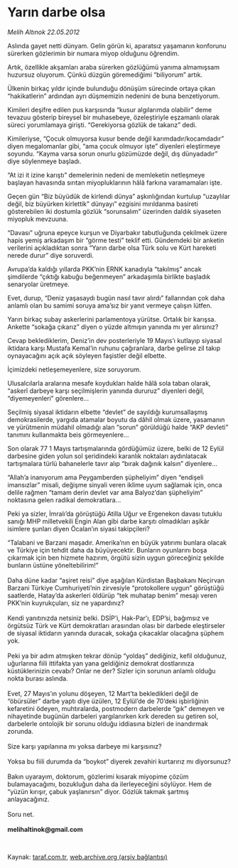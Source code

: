 # Yarın darbe olsa

*Melih Altınok 22.05.2012*

<div class="yazi"><p>Aslında gayet netti dünyam. Gelin görün ki, aparatsız yaşamanın konforunu sürerken gözlerimin bir numara miyop olduğunu öğrendim. </p>
<p>Artık, özellikle akşamları araba sürerken gözlüğümü yanıma almamışsam huzursuz oluyorum. Çünkü düzgün göremediğimi “biliyorum” artık.</p>
<p>Ülkenin birkaç yıldır içinde bulunduğu dönüşüm sürecinde ortaya çıkan “hakikatlerin” ardından ayrı düşmemizin nedenini de buna benzetiyorum.</p>
<p>Kimileri deşifre edilen pus karşısında “kusur algılarımda olabilir” deme tevazuu gösterip bireysel bir muhasebeye, özeleştiriyle eşzamanlı olarak süreci yorumlamaya girişti. “Gerekiyorsa gözlük de takarız” dedi.</p>
<p>Kimileriyse, “Çocuk olmuyorsa kusur bende değil karımdadır/kocamdadır” diyen megalomanlar gibi, “ama çocuk olmuyor işte” diyenleri eleştirmeye soyundu. “Kayma varsa sorun onurlu gözümüzde değil, dış dünyadadır” diye söylenmeye başladı.</p>
<p>“At izi it izine karıştı” demelerinin nedeni de memleketin netleşmeye başlayan havasında sırıtan miyopluklarının hâlâ farkına varamamaları işte.</p>
<p>Geçen gün “Biz büyüdük de kirlendi dünya” aşkınlığından kurtulup “uzaylılar değil, biz büyürken kirlettik” dünyayı” ezgisini mırıldanma basireti gösterebilen iki dostumla gözlük “sorunsalım” üzerinden daldık siyaseten miyopluk mevzuuna.</p>
<p>“Davası” uğruna epeyce kurşun ve Diyarbakır tabutluğunda çekilmek üzere hapis yemiş arkadaşım bir “görme testi” teklif etti. Gündemdeki bir anketin verilerini açıkladıktan sonra “Yarın darbe olsa Türk solu ve Kürt hareketi nerede durur” diye soruverdi. </p>
<p>Avrupa’da kaldığı yıllarda PKK’nin ERNK kanadıyla “takılmış” ancak şimdilerde “çıktığı kabuğu beğenmeyen” arkadaşımla birlikte başladık senaryolar üretmeye.</p>
<p>Evet, durup, “Deniz yaşasaydı bugün nasıl tavır alırdı” fallarından çok daha anlamlı olan bu samimi soruya ama’sız bir yanıt vermeye çalışın lütfen. </p>
<p>Yarın birkaç subay askerlerini parlamentoya yürütse. Ortalık bir karışsa. Ankette “sokağa çıkarız” diyen o yüzde altmışın yanında mı yer alırsınız? </p>
<p>Cevap beklediklerim, Deniz’in dev posterleriyle 19 Mayıs’ı kutlayıp siyasal iktidara karşı Mustafa Kemal’in ruhunu çağıranlara, darbe gelirse zil takıp oynayacağını açık açık söyleyen faşistler değil elbette.</p>
<p>İçimizdeki netleşemeyenlere, size soruyorum.</p>
<p>Ulusalcılarla aralarına mesafe koydukları halde hâlâ sola taban olarak, “askerî darbeye karşı seçilmişlerin yanında dururuz” diyenleri değil, “diyemeyenleri” görenlere... </p>
<p>Seçilmiş siyasal iktidarın elbette “devlet” de sayıldığı kurumsallaşmış demokrasilerde, yargıda atamalar boyutu da dâhil olmak üzere, yasamanın ve yürütmenin müdahil olmadığı alan “sorun” görüldüğü halde “AKP devleti” tanımını kullanmakta beis görmeyenlere...</p>
<p>Son olarak 77 1 Mayıs tartışmalarında gördüğümüz üzere, belki de 12 Eylül darbesine giden yolun sol şeridindeki karanlık noktaları aydınlatacak tartışmalara türlü bahanelerle tavır alıp “bırak dağınık kalsın” diyenlere...</p>
<p>“Allah’a inanıyorum ama Peygamberden şüpheliyim” diyen “endişeli imansızlar” misali, değişme sinyali veren iklime uyum sağlamak için, onca delile rağmen “tamam derin devlet var ama Balyoz’dan şüpheliyim” noktasına gelen radikal demokratlara...</p>
<p>Peki ya sizler, İmralı’da görüştüğü Atilla Uğur ve Ergenekon davası tutuklu sanığı MHP milletvekili Engin Alan gibi darbe karşıtı olmadıkları aşikâr isimlere şunları diyen Öcalan’ın siyasi takipçileri? </p>
<p>“Talabani ve Barzani maşadır. Amerika’nın en büyük yatırımı bunlara olacak ve Türkiye için tehdit daha da büyüyecektir. Bunların oyunlarını boşa çıkarmak için ben hizmete hazırım, örgütü sizin uygun göreceğiniz şekilde bunların üstüne yöneltebilirim!”<br/><br/>Daha düne kadar “aşiret reisi” diye aşağılan Kürdistan Başbakanı Neçirvan Barzani Türkiye Cumhuriyeti’nin zirvesiyle “protokollere uygun” görüştüğü saatlerde, Hatay’da askerleri öldürüp “tek muhatap benim” mesajı veren PKK’nin kuyrukçuları, siz ne yapardınız?<br/><br/>Kendi yanıtınızda netsiniz belki. DSİP’i, Hak-Par’ı, EDP’si, bağımsız ve örgütsüz Türk ve Kürt demokratları arasından olası bir darbede eleştirseler de siyasal iktidarın yanında duracak, sokağa çıkacaklar olacağına şüphem yok.<br/><br/>Peki ya bir adım atmışken tekrar dönüp “yoldaş” dediğiniz, kefil olduğunuz, uğurlarına fiili ittifakta yan yana geldiğiniz demokrat dostlarınıza küstüklerinizin cevabı? Onlar ne der? Sizler için sorunun anlamlı olduğu nokta burası aslında.<br/><br/>Evet, 27 Mayıs’ın yolunu döşeyen, 12 Mart’ta bekledikleri değil de “öbürsüler” darbe yaptı diye üzülen, 12 Eylül’de de 70’deki işbirliğinin kefaretini ödeyen, muhtıralarda, postmodern darbelerde “gık” demeyen ve nihayetinde bugünün darbeleri yargılanırken kırk dereden su getiren sol, darbelerle ontolojik bir sorunu olduğu iddiasına bizleri de inandırmak zorunda.<br/><br/>Size karşı yapılanına mı yoksa darbeye mi karşısınız?<br/><br/>Yoksa bu fiili durumda da “boykot” diyerek zevahiri kurtarırız mı diyorsunuz?<br/><br/>Bakın uyarayım, doktorum, gözlerimi kısarak miyopime çözüm bulamayacağımı, bozukluğun daha da ilerleyeceğini söylüyor. Hem de “yüzün kırışır, çabuk yaşlanırsın” diyor. Gözlük takmak şartmış anlayacağınız.<br/><br/>Soru net.<br/><br/><b>melihaltinok@gmail.com</b></p>
<p><b> </b></p>
</div>

Kaynak: [taraf.com.tr](http://www.taraf.com.tr/melih-altinok/makale-yarin-darbe-olsa.htm), [web.archive.org (arşiv bağlantısı)](http://web.archive.org/web/20131115033141/http://www.taraf.com.tr/melih-altinok/makale-yarin-darbe-olsa.htm)
